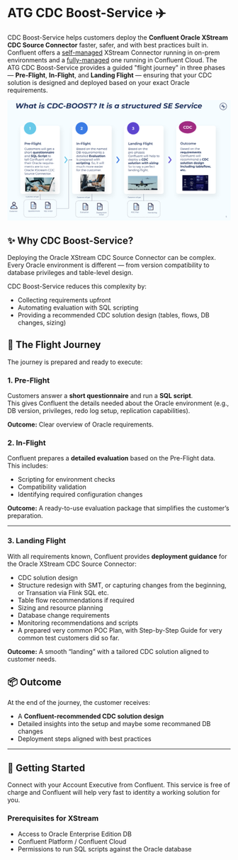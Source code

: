 # ATG CDC Boost-Service ✈️

CDC Boost-Service helps customers deploy the **Confluent Oracle XStream CDC Source Connector** faster, safer, and with best practices built in. 
Confluent offers a [self-managed](https://docs.confluent.io/kafka-connectors/oracle-xstream-cdc-source/current/overview.html) XStream Connector running in on-prem environments and a [fully-managed](https://docs.confluent.io/cloud/current/connectors/cc-oracle-xstream-cdc-source/cc-oracle-xstream-cdc-source.html) one running in Confluent Cloud. 
The ATG CDC Boost-Service provides a guided "flight journey" in three phases — **Pre-Flight**, **In-Flight**, and **Landing Flight** — ensuring that your CDC solution is designed and deployed based on your exact Oracle requirements.

![ATG CDC Boost-Service](img/atg-cdc-boost-service.png)

## ✨ Why CDC Boost-Service?
Deploying the Oracle XStream CDC Source Connector can be complex.  
Every Oracle environment is different — from version compatibility to database privileges and table-level design.  

CDC Boost-Service reduces this complexity by:
- Collecting requirements upfront
- Automating evaluation with SQL scripting
- Providing a recommended CDC solution design (tables, flows, DB changes, sizing)

## 🛫 The Flight Journey

The journey is prepared and ready to execute:

### 1. Pre-Flight
Customers answer a **short questionnaire** and run a **SQL script**.  
This gives Confluent the details needed about the Oracle environment (e.g., DB version, privileges, redo log setup, replication capabilities).

**Outcome:** Clear overview of Oracle requirements.

### 2. In-Flight
Confluent prepares a **detailed evaluation** based on the Pre-Flight data.  
This includes:
- Scripting for environment checks
- Compatibility validation
- Identifying required configuration changes

**Outcome:** A ready-to-use evaluation package that simplifies the customer’s preparation.

---

### 3. Landing Flight
With all requirements known, Confluent provides **deployment guidance** for the Oracle XStream CDC Source Connector:
- CDC solution design
- Structure redesign with SMT, or capturing changes from the beginning, or Transation via Flink SQL etc.
- Table flow recommendations if required
- Sizing and resource planning
- Database change requirements
- Monitoring recommendations and scripts
- A prepared very common POC Plan, with Step-by-Step Guide for very common test customers did so far.

**Outcome:** A smooth “landing” with a tailored CDC solution aligned to customer needs.

## 📦 Outcome
At the end of the journey, the customer receives:
- A **Confluent-recommended CDC solution design**
- Detailed insights into the setup and maybe some recommaned DB changes
- Deployment steps aligned with best practices

---

## 🚀 Getting Started

Connect with your Account Executive from Confluent. This service is free of charge and Confluent will help very fast to identity a working solution for you.

### Prerequisites for XStream
- Access to Oracle Enterprise Edition DB
- Confluent Platform / Confluent Cloud
- Permissions to run SQL scripts against the Oracle database
